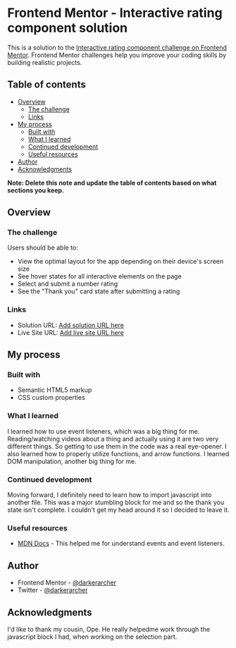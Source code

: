 # Frontend Mentor - Interactive rating component solution

This is a solution to the [Interactive rating component challenge on Frontend Mentor](https://www.frontendmentor.io/challenges/interactive-rating-component-koxpeBUmI). Frontend Mentor challenges help you improve your coding skills by building realistic projects. 

## Table of contents

- [Overview](#overview)
  - [The challenge](#the-challenge)
  - [Links](#links)
- [My process](#my-process)
  - [Built with](#built-with)
  - [What I learned](#what-i-learned)
  - [Continued development](#continued-development)
  - [Useful resources](#useful-resources)
- [Author](#author)
- [Acknowledgments](#acknowledgments)

**Note: Delete this note and update the table of contents based on what sections you keep.**

## Overview

### The challenge

Users should be able to:

- View the optimal layout for the app depending on their device's screen size
- See hover states for all interactive elements on the page
- Select and submit a number rating
- See the "Thank you" card state after submitting a rating

### Links

- Solution URL: [Add solution URL here](https://your-solution-url.com)
- Live Site URL: [Add live site URL here](https://darkerarcher.github.io/interactive-rating-component)

## My process

### Built with

- Semantic HTML5 markup
- CSS custom properties


### What I learned

I learned how to use event listeners, which was a big thing for me. Reading/watching videos about a thing and actually using it are two very different things. So getting to use
them in the code was a real eye-opener. I also learned how to properly utilize functions, and arrow functions. I learned DOM manipulation, another big thing for me.


### Continued development

Moving forward, I definitely need to learn how to import javascript into another file. This was a major stumbling block for me and so the thank you state isn't complete.
I couldn't get my head around it so I decided to leave it.


### Useful resources

- [MDN Docs](https://developer.mozilla.org/en-US/docs/Web/Events#event_listing) - This helped me for understand events and event listeners.


## Author

- Frontend Mentor - [@darkerarcher](https://www.frontendmentor.io/profile/DarkerArcher)
- Twitter - [@darkerarcher](https://www.twitter.com/yourusername)


## Acknowledgments

I'd like to thank my cousin, Ope. He really helpedme work through the javascript block I had, when working on the selection part.


